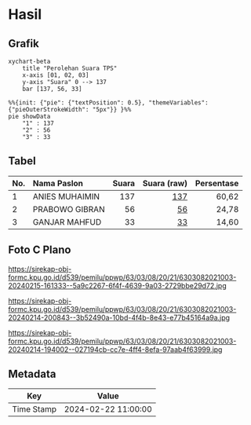 # Hasil

## Grafik

```mermaid
xychart-beta
    title "Perolehan Suara TPS"
    x-axis [01, 02, 03]
    y-axis "Suara" 0 --> 137
    bar [137, 56, 33]
```

```mermaid
%%{init: {"pie": {"textPosition": 0.5}, "themeVariables": {"pieOuterStrokeWidth": "5px"}} }%%
pie showData
    "1" : 137
    "2" : 56
    "3" : 33
```

## Tabel

| No. | Nama Paslon    | Suara | Suara (raw) | Persentase |
|:--- |:-------------- | -----:| -----------:| ----------:|
| 1   | ANIES MUHAIMIN | 137   | [137][p-1]  | 60,62      |
| 2   | PRABOWO GIBRAN | 56    | [56][p-2]   | 24,78      |
| 3   | GANJAR MAHFUD  | 33    | [33][p-3]   | 14,60      |


[p-1]: https://github.com/gigit-pemilu/pemilu-2024/blob/main/pilpres/hitung-suara/sub/63-kalimantan-selatan/sub/03-banjar/sub/08-simpang-empat/sub/2021-sungkai-baru/sub/003-tps/sub/paslon-1.txt
[p-2]: https://github.com/gigit-pemilu/pemilu-2024/blob/main/pilpres/hitung-suara/sub/63-kalimantan-selatan/sub/03-banjar/sub/08-simpang-empat/sub/2021-sungkai-baru/sub/003-tps/sub/paslon-2.txt
[p-3]: https://github.com/gigit-pemilu/pemilu-2024/blob/main/pilpres/hitung-suara/sub/63-kalimantan-selatan/sub/03-banjar/sub/08-simpang-empat/sub/2021-sungkai-baru/sub/003-tps/sub/paslon-3.txt

## Foto C Plano

https://sirekap-obj-formc.kpu.go.id/d539/pemilu/ppwp/63/03/08/20/21/6303082021003-20240215-161333--5a9c2267-6f4f-4639-9a03-2729bbe29d72.jpg

https://sirekap-obj-formc.kpu.go.id/d539/pemilu/ppwp/63/03/08/20/21/6303082021003-20240214-200843--3b52490a-10bd-4f4b-8e43-e77b45164a9a.jpg

https://sirekap-obj-formc.kpu.go.id/d539/pemilu/ppwp/63/03/08/20/21/6303082021003-20240214-194002--027194cb-cc7e-4ff4-8efa-97aab4f63999.jpg


## Metadata

| Key        | Value               |
| ---------- | ------------------- |
| Time Stamp | 2024-02-22 11:00:00 |



